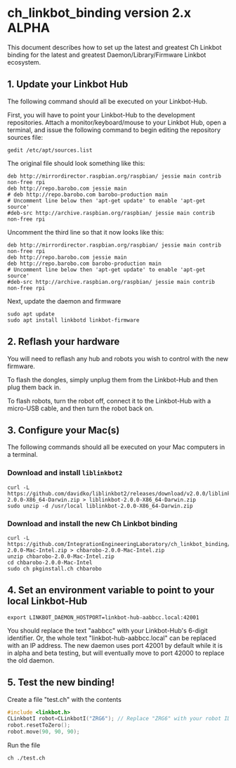 # ch_linkbot_binding version 2.x ALPHA

This document describes how to set up the latest and greatest Ch Linkbot
binding for the latest and greatest Daemon/Library/Firmware Linkbot ecosystem.

## 1. Update your Linkbot Hub

The following command should all be executed on your Linkbot-Hub.

First, you will have to point your Linkbot-Hub to the development repositories.
Attach a monitor/keyboard/mouse to your Linkbot Hub, open a terminal, and issue
the following command to begin editing the repository sources file:

    gedit /etc/apt/sources.list

The original file should look something like this:

```
deb http://mirrordirector.raspbian.org/raspbian/ jessie main contrib non-free rpi
deb http://repo.barobo.com jessie main
# deb http://repo.barobo.com barobo-production main
# Uncomment line below then 'apt-get update' to enable 'apt-get source'
#deb-src http://archive.raspbian.org/raspbian/ jessie main contrib non-free rpi
```

Uncomment the third line so that it now looks like this:
```
deb http://mirrordirector.raspbian.org/raspbian/ jessie main contrib non-free rpi
deb http://repo.barobo.com jessie main
deb http://repo.barobo.com barobo-production main
# Uncomment line below then 'apt-get update' to enable 'apt-get source'
#deb-src http://archive.raspbian.org/raspbian/ jessie main contrib non-free rpi
```

Next, update the daemon and firmware

    sudo apt update
    sudo apt install linkbotd linkbot-firmware

## 2. Reflash your hardware

You will need to reflash any hub and robots you wish to control with the new firmware. 

To flash the dongles, simply unplug them from the Linkbot-Hub and then plug them back in.

To flash robots, turn the robot off, connect it to the Linkbot-Hub with a micro-USB cable, and then
turn the robot back on.

## 3. Configure your Mac(s)

The following commands should all be executed on your Mac computers in a
terminal.

### Download and install `liblinkbot2`

    curl -L https://github.com/davidko/liblinkbot2/releases/download/v2.0.0/liblinkbot-2.0.0-X86_64-Darwin.zip > liblinkbot-2.0.0-X86_64-Darwin.zip
    sudo unzip -d /usr/local liblinkbot-2.0.0-X86_64-Darwin.zip

### Download and install the new Ch Linkbot binding

    curl -L https://github.com/IntegrationEngineeringLaboratory/ch_linkbot_binding/releases/download/v2.0.0/chbarobo-2.0.0-Mac-Intel.zip > chbarobo-2.0.0-Mac-Intel.zip
    unzip chbarobo-2.0.0-Mac-Intel.zip
    cd chbarobo-2.0.0-Mac-Intel
    sudo ch pkginstall.ch chbarobo

## 4. Set an environment variable to point to your local Linkbot-Hub

    export LINKBOT_DAEMON_HOSTPORT=linkbot-hub-aabbcc.local:42001

You should replace the text "aabbcc" with your Linkbot-Hub's 6-digit
identifier. Or, the whole text "linkbot-hub-aabbcc.local" can be replaced with
an IP address. The new daemon uses port 42001 by default while it is in alpha
and beta testing, but will eventually move to port 42000 to replace the old
daemon.

## 5. Test the new binding!

Create a file "test.ch" with the contents 

```C++
#include <linkbot.h>
CLinkbotI robot=CLinkbotI("ZRG6"); // Replace "ZRG6" with your robot ID
robot.resetToZero();
robot.move(90, 90, 90);
```

Run the file

    ch ./test.ch
